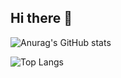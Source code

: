 ## Hi there 👋

![Anurag's GitHub stats](https://github-readme-stats.vercel.app/api?username=windflowed)

![Top Langs](https://github-readme-stats.vercel.app/api/top-langs/?username=anuraghazra)

<!--
**windflowed/windflowed** is a ✨ _special_ ✨ repository because its `README.md` (this file) appears on your GitHub profile.

Here are some ideas to get you started:

- 🔭 I’m currently working on ...
- 🌱 I’m currently learning ...
- 👯 I’m looking to collaborate on ...
- 🤔 I’m looking for help with ...
- 💬 Ask me about ...
- 📫 How to reach me: ...
- 😄 Pronouns: ...
- ⚡ Fun fact: ...
-->
